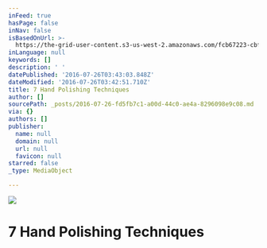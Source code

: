 ```yaml
---
inFeed: true
hasPage: false
inNav: false
isBasedOnUrl: >-
  https://the-grid-user-content.s3-us-west-2.amazonaws.com/fcb67223-cbf5-49a7-b80b-3e698017c6d4.png
inLanguage: null
keywords: []
description: ' '
datePublished: '2016-07-26T03:43:03.848Z'
dateModified: '2016-07-26T03:42:51.710Z'
title: 7 Hand Polishing Techniques
author: []
sourcePath: _posts/2016-07-26-fd5fb7c1-a00d-44c0-ae4a-8296098e9c08.md
via: {}
authors: []
publisher:
  name: null
  domain: null
  url: null
  favicon: null
starred: false
_type: MediaObject

---
```

[][0]
![](https://the-grid-user-content.s3-us-west-2.amazonaws.com/fcb67223-cbf5-49a7-b80b-3e698017c6d4.png)

# 7 Hand Polishing Techniques

[0]: https://www.eternaltools.com/blog/7-hand-polishers-that-will-produce-a-mirror-finish-in-under-10-minutes